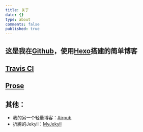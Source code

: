 ```yaml
---
title: 关于
date: {}
type: about
comments: false
published: true
---
```

## 这是我在[Github](http://github.com/lzhr)，使用[Hexo](http://hexo.io)搭建的简单博客

## [Travis CI](https://travis-ci.org/lzhr/Blog-Hexo-Travis-CI)

## [Prose](http://prose.io#lzhr)

## 其他：

- 我的另一个轻量博客：[Airpub](http://lzhr.github.io/airpub1)
- 折腾的Jekyll：[MyJekyll](http://lzhr.oschina.io/myjekyll/archives.html)
